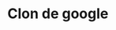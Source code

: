 # Clon de google
<!--Primero va el objetivo-->

<!--Índice:Objetivo, Evidencia o demostración(link al proyecto ya en internet), Qué construimos, Tecnologías, Requisitos -->

<!--Evidencias, capturas de pantalla, link al proyeccto-->

<!--Descripción del proyecto, cómo se construyó-->

<!--Listan las herramientas ej(HTML, CSS, JS, Bootstrap, Typewriter JS)-->

<!--Pasos para instalar su proyecto y correrlo o puedes agregar los créditos del proyecto-->
